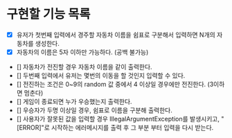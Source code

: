 # 구현할 기능 목록

- [x] 유저가 첫번째 입력에서 경주할 자동차 이름을 쉼표로 구분해서 입력하면 N개의 자동차를 생성한다.
- [x] 자동차의 이름은 5자 이하만 가능하다. (공백 불가능)
- [] 자동차가 전진할 경우 자동차 이름을 같이 출력한다.
- [] 두번째 입력에서 유저는 몇번의 이동을 할 것인지 입력할 수 있다.
- [] 전진하는 조건은 0~9의 random 값 중에서 4 이상일 경우에만 전진한다. (3이하면 멈춘다)
- [] 게임이 종료되면 누가 우승했는지 출력한다.
- [] 우승자가 두명 이상일 경우, 쉼표로 이름을 구분해 출력한다.
- [] 사용자가 잘못된 값을 입력할 경우 IllegalArgumentException를 발생시키고, "[ERROR]"로 시작하는 에러메시지를
  출력 후 그 부분 부터 입력을 다시 받는다.
  